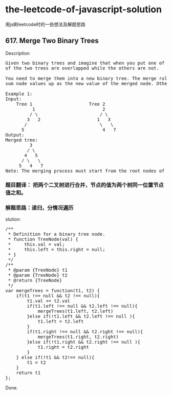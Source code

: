 # the-leetcode-of-javascript-solution
用js刷leetcode时的一些想法及解题思路

## 617. Merge Two Binary Trees
Description
<pre>
Given two binary trees and imagine that when you put one of them to cover the other, some nodes
of the two trees are overlapped while the others are not.

You need to merge them into a new binary tree. The merge rule is that if two nodes overlap, then
sum node values up as the new value of the merged node. Otherwise, the NOT null node will be used as the node of new tree.

Example 1:
Input: 
	Tree 1                     Tree 2                  
          1                         2                             
         / \                       / \                            
        3   2                     1   3                        
       /                           \   \                      
      5                             4   7                  
Output: 
Merged tree:
	     3
	    / \
	   4   5
	  / \   \ 
	 5   4   7
Note: The merging process must start from the root nodes of both trees.
</pre>

### 题目翻译： 把两个二叉树进行合并，节点的值为两个树同一位置节点值之和。
### 解题思路：递归，分情况遍历


slution:
<pre>
/**
 * Definition for a binary tree node.
 * function TreeNode(val) {
 *     this.val = val;
 *     this.left = this.right = null;
 * }
 */
/**
 * @param {TreeNode} t1
 * @param {TreeNode} t2
 * @return {TreeNode}
 */
var mergeTrees = function(t1, t2) {
    if(t1 !== null && t2 !== null){
        t1.val += t2.val
        if(t1.left !== null && t2.left !== null){
            mergeTrees(t1.left, t2.left)
        }else if(!t1.left && t2.left !== null ){
            t1.left = t2.left
        }
        if(t1.right !== null && t2.right !== null){
            mergeTrees(t1.right, t2.right)
        }else if(!t1.right && t2.right !== null ){
            t1.right = t2.right
        }
    } else if(!t1 && t2!== null){
        t1 = t2
    }
    return t1
};
</pre>
Done.
